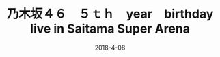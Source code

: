 ---
layout: page
title: 乃木坂４６　５ｔｈ　year　birthday live in Saitama Super Arena
date: 2018-4-08
categories: blog
tags: [演唱会,好物珍藏]
description: 留给粉丝的最后一件礼物
---